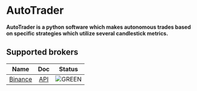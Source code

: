 # AutoTrader

**AutoTrader is a python software which makes autonomous trades based on specific strategies which utilize several candlestick metrics.**

## Supported brokers

 Name  | Doc |  Status |
|:---:|:---:|:---:|
 [Binance](https://www.binance.com/en) | [API](https://python-binance.readthedocs.io/en/latest/) |  ![GREEN](https://via.placeholder.com/15/008000/?text=+) |
